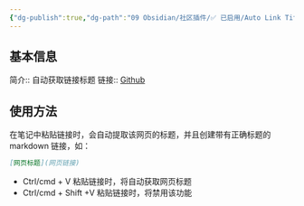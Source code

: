 ```yaml
---
{"dg-publish":true,"dg-path":"09 Obsidian/社区插件/✅ 已启用/Auto Link Title.md","permalink":"/09 Obsidian/社区插件/✅ 已启用/Auto Link Title/","created":"2025-04-06","updated":"2025-07-31"}
---
```



## 基本信息

简介:: 自动获取链接标题
链接:: [Github](https://github.com/zolrath/obsidian-auto-link-title)

## 使用方法

在笔记中粘贴链接时，会自动提取该网页的标题，并且创建带有正确标题的 markdown 链接，如：

```markdown
[网页标题](网页链接)
```

- Ctrl/cmd + V 粘贴链接时，将自动获取网页标题
- Ctrl/cmd + Shift +V 粘贴链接时，将禁用该功能